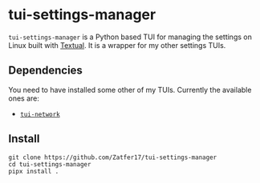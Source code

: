 # tui-settings-manager

`tui-settings-manager` is a Python based TUI for managing the settings on Linux built with [Textual](https://github.com/Textualize/textual). It is a wrapper for my other settings TUIs.

## Dependencies

You need to have installed some other of my TUIs. Currently the available ones are:
- [`tui-network`](https://github.com/Zatfer17/tui-network)

## Install

```
git clone https://github.com/Zatfer17/tui-settings-manager
cd tui-settings-manager
pipx install .
```


